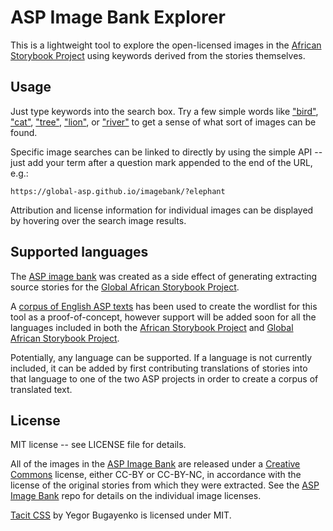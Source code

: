 # ASP Image Bank Explorer 
This is a lightweight tool to explore the open-licensed images in the [African Storybook Project](http://africanstorybook.org/) using keywords derived from the stories themselves.

## Usage
Just type keywords into the search box. Try a few simple words like ["bird"](https://global-asp.github.io/imagebank/?bird), ["cat"](https://global-asp.github.io/imagebank/?cat), ["tree"](https://global-asp.github.io/imagebank/?tree), ["lion"](https://global-asp.github.io/imagebank/?lion), or ["river"](https://global-asp.github.io/imagebank/?river) to get a sense of what sort of images can be found.

Specific image searches can be linked to directly by using the simple API -- just add your term after a question mark appended to the end of the URL, e.g.:

    https://global-asp.github.io/imagebank/?elephant

Attribution and license information for individual images can be displayed by hovering over the search image results.

## Supported languages
The [ASP image bank](https://github.com/global-asp/asp-imagebank) was created as a side effect of generating extracting source stories for the [Global African Storybook Project](https://global-asp.github.io/).

A [corpus of English ASP texts](https://github.com/global-asp/asp-source) has been used to create the wordlist for this tool as a proof-of-concept, however support will be added soon for all the languages included in both the [African Storybook Project](http://africanstorybook.org/) and [Global African Storybook Project](https://global-asp.github.io/).

Potentially, any language can be supported. If a language is not currently included, it can be added by first contributing translations of stories into that language to one of the two ASP projects in order to create a corpus of translated text.

## License
MIT license -- see LICENSE file for details.

All of the images in the [ASP Image Bank](https://github.com/global-asp/asp-imagebank) are released under a [Creative Commons](https://creativecommons.org/) license, either CC-BY or CC-BY-NC, in accordance with the license of the original stories from which they were extracted. See the [ASP Image Bank](https://github.com/global-asp/asp-imagebank) repo for details on the individual image licenses.

[Tacit CSS](https://github.com/yegor256/tacit/) by Yegor Bugayenko is licensed under MIT.
